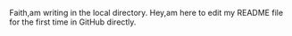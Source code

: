 Faith,am writing in the local directory.
Hey,am here to edit my README file for the first time in GitHub directly.
